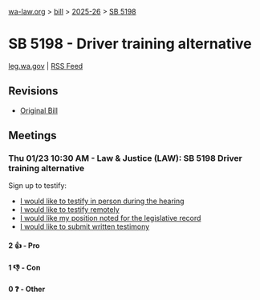 [wa-law.org](/) > [bill](/bill/) > [2025-26](/bill/2025-26/) > [SB 5198](/bill/2025-26/sb/5198/)

# SB 5198 - Driver training alternative
[leg.wa.gov](https://app.leg.wa.gov/billsummary?BillNumber=5198&Year=2025&Initiative=false) | [RSS Feed](./rss.xml)

## Revisions
* [Original Bill](1/)

## Meetings
### Thu 01/23 10:30 AM - Law & Justice (LAW): SB 5198 Driver training alternative
Sign up to testify:
* [I would like to testify in person during the hearing](https://app.leg.wa.gov/csi/Testifier/Add?chamber=House&mId=32466&aId=161523&caId=24801&tId=1)
* [I would like to testify remotely](https://app.leg.wa.gov/csi/Testifier/Add?chamber=House&mId=32466&aId=161523&caId=24801&tId=2)
* [I would like my position noted for the legislative record](https://app.leg.wa.gov/csi/Testifier/Add?chamber=House&mId=32466&aId=161523&caId=24801&tId=3)
* [I would like to submit written testimony](https://app.leg.wa.gov/csi/Testifier/Add?chamber=House&mId=32466&aId=161523&caId=24801&tId=4)

#### 2 👍 - Pro

#### 1 👎 - Con

#### 0 ❓ - Other
